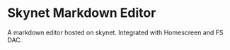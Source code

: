 # Skynet Markdown Editor
A markdown editor hosted on skynet. Integrated with Homescreen and FS DAC.
